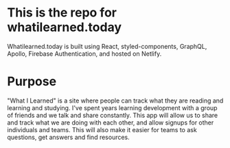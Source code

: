 # This is the repo for whatilearned.today

Whatilearned.today is built using React, styled-components, GraphQL, Apollo, Firebase Authentication, and hosted on Netlify.

# Purpose

"What I Learned" is a site where people can track what they are reading and learning and studying. I've spent years learning development with a group of friends and we talk and share constantly. This app will allow us to share and track what we are doing with each other, and allow signups for other individuals and teams. This will also make it easier for teams to ask questions, get answers and find resources.
